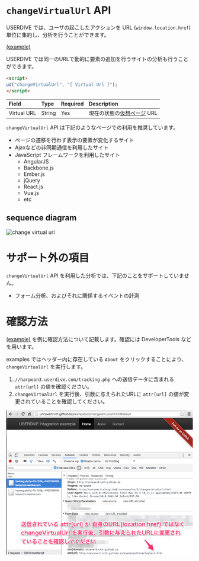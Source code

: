 # `changeVirtualUrl` API

USERDIVE では、ユーザの起こしたアクションを URL (`window.location.href`) 単位に集約し、分析を行うことができます。

[(example)](https://uncovertruth.github.io/examples/t/changevirtualurl.html)

USERDIVE では同一のURLで動的に要素の追加を行うサイトの分析も行うことができます。

```html
<script>
ud("changeVirtualUrl", "[ Virtual Url ]");
</script>
```

| Field       | Type   | Required | Description                                                |
|:------------|:-------|:---------|:-----------------------------------------------------------|
| Virtual URL | String | Yes      | 現在の状態の[仮想ページ](../../../guide/snapshot.html) URL |

`changeVirtualUrl` API は下記のようなページでの利用を推奨しています。

- ページの遷移を行わず表示の要素が変化するサイト
- Ajaxなどの非同期通信を利用したサイト
- JavaScript フレームワークを利用したサイト
    - AngularJS
    - Backbone.js
    - Ember.js
    - jQuery
    - React.js
    - Vue.js
    - etc

## sequence diagram

![change virtual url](./mmd/changevirtualurl.md.png)

# サポート外の項目

`changeVirtualUrl` API を利用した分析では、下記のことをサポートしていません。

- フォーム分析、およびそれに関係するイベントの計測

# 確認方法

[(example)](https://uncovertruth.github.io/examples/t/changevirtualurl.html) を例に確認方法について記載します。確認には DeveloperTools などを用います。

examples ではヘッダー内に存在している `About` をクリックすることにより、 `changeVirtualUrl` を実行します。

1. `//harpoon3.userdive.com/tracking.php` への送信データに含まれる `attr[url]` の値を確認ください。
1. `changeVirtualUrl` を実行後、引数に与えられたURLに `attr[url]` の値が変更されていることを確認してください。

![debug image](./files/changeVirtualUrlDebug.png)
